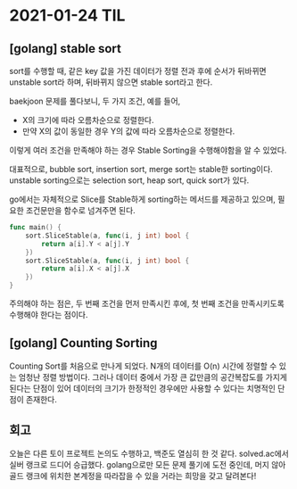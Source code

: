 # 2021-01-24 TIL
## [golang] stable sort
sort를 수행할 때, 같은 key 값을 가진 데이터가 정렬 전과 후에 순서가 뒤바뀌면 unstable sort라 하며, 뒤바뀌지 않으면 stable sort라고 한다.

baekjoon 문제를 풀다보니, 두 가지 조건, 예를 들어,
- X의 크기에 따라 오름차순으로 정렬한다.
- 만약 X의 값이 동일한 경우 Y의 값에 따라 오름차순으로 정렬한다.

이렇게 여러 조건을 만족해야 하는 경우 Stable Sorting을 수행해야함을 알 수 있었다.

대표적으로, bubble sort, insertion sort, merge sort는 stable한 sorting이다.
unstable sorting으로는 selection sort, heap sort, quick sort가 있다.

go에서는 자체적으로 Slice를 Stable하게 sorting하는 메서드를 제공하고 있으며, 필요한 조건문만을 함수로 넘겨주면 된다.

```go
func main() {
    sort.SliceStable(a, func(i, j int) bool {
        return a[i].Y < a[j].Y
    })
    sort.SliceStable(a, func(i, j int) bool {
        return a[i].X < a[j].X
    })
}
```

주의해야 하는 점은, 두 번째 조건을 먼저 만족시킨 후에, 첫 번째 조건을 만족시키도록 수행해야 한다는 점이다. 

## [golang] Counting Sorting

Counting Sort를 처음으로 만나게 되었다. N개의 데이터를 O(n) 시간에 정렬할 수 있는 엄청난 정렬 방법이다. 그러나 데이터 중에서 가장 큰 값만큼의 공간복잡도를 가지게 된다는 단점이 있어 데이터의 크기가 한정적인 경우에만 사용할 수 있다는 치명적인 단점이 존재한다.

## 회고
오늘은 다른 토이 프로젝트 논의도 수행하고, 백준도 열심히 한 것 같다. solved.ac에서 실버 랭크로 드디어 승급했다. golang으로만 모든 문제 풀기에 도전 중인데, 머지 않아 골드 랭크에 위치한 본계정을 따라잡을 수 있을 거라는 희망을 갖고 달려본다!